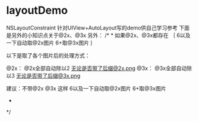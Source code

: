 layoutDemo
==========

NSLayoutConstraint  针对UIView+AutoLayout写的demo供自己学习参考
下面是另外的小知识点关于@2x、@3x
另外：
/*
 *
 如果@2x、@3x都存在
｛
    6以及一下自动取@2x图片
    6+取@3x图片
 ｝
 
 以下是取了各个图片后的处理方式：
 
 @2x： @2x全部自动除以2 无论是否带了后缀@2x.png
 @3x： @3x全部自动除以3 无论是否带了后缀@3x.png
 
 
 建议：不带@2x @3x 
 这样  6以及一下自动取@2x图片
       6+取@3x图片
 
 *
 */
